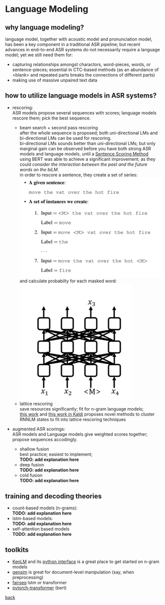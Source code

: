 # Language Modeling

## why language modeling?  
language model, together with acoustic model and pronunciation model, has been a key component in a traditional ASR pipeline; but recent advances in end-to-end ASR systems do not necessarily require a language model; yet we still need them for:
  - capturing relationships amongst charactors, word-pieces, words, or sentence-pieces; essential in CTC-based methods (as an abundance of \<blank\> and repeated parts breaks the connections of different parts)
  - making use of massive unpaired text data

## how to utilize language models in ASR systems?
  - rescoring:  
  ASR models propose several sequences with scores; language models rescore them; pick the best sequence.
    - beam search + second pass rescoring  
    after the whole sequence is proposed; both uni-directional LMs and bi-directional LMs can be used for rescoring.  
    bi-directional LMs sounds better than uni-directional LMs; but only marginal gain can be observed before you have both strong ASR models and language models, until a [Sentence Scoring Method](https://arxiv.org/abs/1905.06655) using BERT was able to achieve a significant improvement; as they could _consider the interaction between the past and the future words on the biLM_.  
    in order to rescore a sentence, they create a set of series:  
    ![seqs](pics/sanlm.png)  
    and calculate probabilty for each masked word:  
    ![scoring](pics/score.png)
    - lattice rescoring  
    save resources significantly; fit for n-gram language models;  
    [this work](http://mi.eng.cam.ac.uk/~xc257/papers/RNNLM_latrescore.pdf) and [this work in Kaldi](http://danielpovey.com/files/2018_icassp_lattice_pruning.pdf) proposes novel methods to cluster RNNLM states to fit into lattice rescoring techniques  
    
  - augmented ASR scorings:  
  ASR models and Language models give weighted scores together; propose sequences accodingly.
    - shallow fusion  
    best practice; easiest to implement;  
    **TODO: add explanation here** 
    - deep fusion  
    **TODO: add explanation here** 
    - cold fusion  
    **TODO: add explanation here** 

## training and decoding theories  
  - count-based models (n-grams):  
  **TODO: add explanation here** 
  - lstm-based models:  
  **TODO: add explanation here** 
  - self-attention based models  
  **TODO: add explanation here** 

## toolkits  
  - [KenLM](https://kheafield.com/code/kenlm/) and its [python interface](https://github.com/kpu/kenlm) is a great place to get started on n-gram models
  - [gensim](https://github.com/rare-technologies/gensim) is great for document-level manipulation (say, when preprocessing)
  - [fairseq](https://fairseq.readthedocs.io/en/latest/tasks.html#language-modeling) lstm or transformer
  - [pytorch-transformer](https://github.com/huggingface/pytorch-pretrained-BERT) (bert)

[back](index.md)
